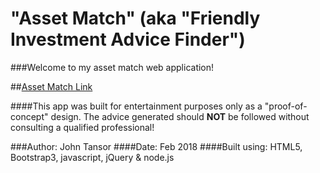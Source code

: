 # "Asset Match" (aka "Friendly Investment Advice Finder")

###Welcome to my asset match web application!

##[Asset Match Link](https://friendly-invest-finder.herokuapp.com/)

####This app was built for entertainment purposes only as a "proof-of-concept" design.  The advice generated should **NOT** be followed without consulting a qualified professional!

###Author: John Tansor
####Date: Feb 2018
####Built using: HTML5, Bootstrap3, javascript, jQuery & node.js


